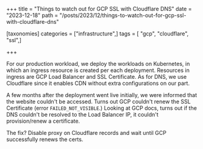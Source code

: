 +++
title = "Things to watch out for GCP SSL with Cloudflare DNS"
date = "2023-12-18"
path = "/posts/2023/12/things-to-watch-out-for-gcp-ssl-with-cloudflare-dns"

[taxonomies]
categories = ["infrastructure",]
tags = [  "gcp", "cloudflare", "ssl",]

+++

For our production workload, we deploy the workloads on Kubernetes, in which an ingress resource is created per each deployment. Resources in ingress are GCP Load Balancer and SSL Certificate. As for DNS, we use Cloudflare since it enables CDN without extra configurations on our part.

A few months after the deployment went live initially, we were informed that the website couldn't be accessed. Turns out GCP couldn't renew the SSL Certificate (error `FAILED_NOT_VISIBLE`.) Looking at GCP docs, turns out if the DNS couldn't be resolved to the Load Balancer IP, it couldn't provision/renew a certificate.

The fix? Disable proxy on Cloudflare records and wait until GCP successfully renews the certs.
